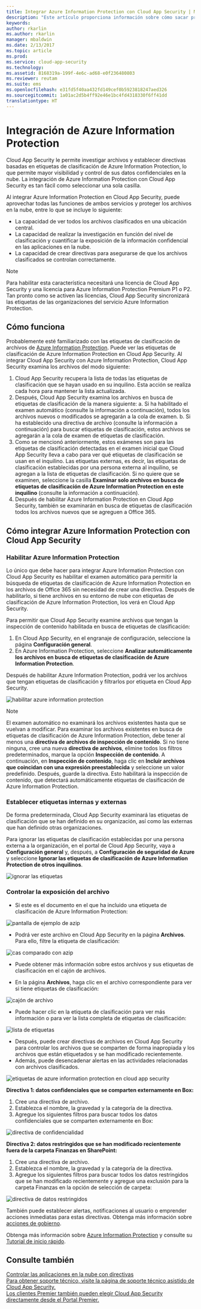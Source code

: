 ```yaml
---
title: Integrar Azure Information Protection con Cloud App Security | Microsoft Docs
description: "Este artículo proporciona información sobre cómo sacar provecho de las etiquetas de Azure Information Protection en Cloud App Security para tener un mayor control del uso de aplicaciones de nube de la organización."
keywords: 
author: rkarlin
ms.author: rkarlin
manager: mbaldwin
ms.date: 2/13/2017
ms.topic: article
ms.prod: 
ms.service: cloud-app-security
ms.technology: 
ms.assetid: 8168319a-199f-4e6c-ad68-e0f236480803
ms.reviewer: reutam
ms.suite: ems
ms.openlocfilehash: e31fd5f40aa432fd149cef0b5923818247aed326
ms.sourcegitcommit: 1a01ac2d5b4ff92e46e1bc4fd4318330f6ff41dd
translationtype: HT
---
```

# <a name="azure-information-protection-integration"></a>Integración de Azure Information Protection

Cloud App Security le permite investigar archivos y establecer directivas basadas en etiquetas de clasificación de Azure Information Protection, lo que permite mayor visibilidad y control de sus datos confidenciales en la nube. La integración de Azure Information Protection con Cloud App Security es tan fácil como seleccionar una sola casilla. 

Al integrar Azure Information Protection en Cloud App Security, puede aprovechar todas las funciones de ambos servicios y proteger los archivos en la nube, entre lo que se incluye lo siguiente:
- La capacidad de ver todos los archivos clasificados en una ubicación central.
- La capacidad de realizar la investigación en función del nivel de clasificación y cuantificar la exposición de la información confidencial en las aplicaciones en la nube.
- La capacidad de crear directivas para asegurarse de que los archivos clasificados se controlan correctamente.

> [!NOTE] 
> Para habilitar esta característica necesitará una licencia de Cloud App Security y una licencia para Azure Information Protection Premium P1 o P2. Tan pronto como se activen las licencias, Cloud App Security sincronizará las etiquetas de las organizaciones del servicio Azure Information Protection.

## <a name="how-it-works"></a>Cómo funciona
Probablemente esté familiarizado con las etiquetas de clasificación de archivos de [Azure Information Protection](https://docs.microsoft.com/information-protection/). Puede ver las etiquetas de clasificación de Azure Information Protection en Cloud App Security. Al integrar Cloud App Security con Azure Information Protection, Cloud App Security examina los archivos del modo siguiente:
1. Cloud App Security recupera la lista de todas las etiquetas de clasificación que se hayan usado en su inquilino. Esta acción se realiza cada hora para mantener la lista actualizada.
2. Después, Cloud App Security examina los archivos en busca de etiquetas de clasificación de la manera siguiente: a. Si ha habilitado el examen automático (consulte la información a continuación), todos los archivos nuevos o modificados se agregarán a la cola de examen.
    b. Si ha establecido una directiva de archivo (consulte la información a continuación) para buscar etiquetas de clasificación, estos archivos se agregarán a la cola de examen de etiquetas de clasificación.
3. Como se mencionó anteriormente, estos exámenes son para las etiquetas de clasificación detectadas en el examen inicial que Cloud App Security lleva a cabo para ver qué etiquetas de clasificación se usan en el inquilino. Las etiquetas externas, es decir, las etiquetas de clasificación establecidas por una persona externa al inquilino, se agregan a la lista de etiquetas de clasificación. Si no quiere que se examinen, seleccione la casilla **Examinar solo archivos en busca de etiquetas de clasificación de Azure Information Protection en este inquilino** (consulte la información a continuación).
4. Después de habilitar Azure Information Protection en Cloud App Security, también se examinarán en busca de etiquetas de clasificación todos los archivos nuevos que se agreguen a Office 365.

## <a name="how-to-integrate-azure-information-protection-with-cloud-app-security"></a>Cómo integrar Azure Information Protection con Cloud App Security
  
### <a name="enable-azure-information-protection"></a>Habilitar Azure Information Protection

Lo único que debe hacer para integrar Azure Information Protection con Cloud App Security es habilitar el examen automático para permitir la búsqueda de etiquetas de clasificación de Azure Information Protection en los archivos de Office 365 sin necesidad de crear una directiva. Después de habilitarlo, si tiene archivos en su entorno de nube con etiquetas de clasificación de Azure Information Protection, los verá en Cloud App Security.

Para permitir que Cloud App Security examine archivos que tengan la inspección de contenido habilitada en busca de etiquetas de clasificación:

1. En Cloud App Security, en el engranaje de configuración, seleccione la página **Configuración general**.
2. En Azure Information Protection, seleccione **Analizar automáticamente los archivos en busca de etiquetas de clasificación de Azure Information Protection**. 

Después de habilitar Azure Information Protection, podrá ver los archivos que tengan etiquetas de clasificación y filtrarlos por etiqueta en Cloud App Security.

 ![habilitar azure information protection](./media/enable-azip.png)

> [!NOTE] 
> El examen automático no examinará los archivos existentes hasta que se vuelvan a modificar. Para examinar los archivos existentes en busca de etiquetas de clasificación de Azure Information Protection, debe tener al menos una **directiva de archivos de inspección de contenido**. Si no tiene ninguna, cree una nueva **directiva de archivos**, elimine todos los filtros predeterminados, marque la opción **Inspección de contenido**. A continuación, en **Inspección de contenido**, haga clic en **Incluir archivos que coincidan con una expresión preestablecida** y seleccione un valor predefinido. Después, guarde la directiva. Esto habilitará la inspección de contenido, que detectará automáticamente etiquetas de clasificación de Azure Information Protection.

### <a name="set-internal-and-external-tags"></a>Establecer etiquetas internas y externas
De forma predeterminada, Cloud App Security examinará las etiquetas de clasificación que se han definido en su organización, así como las externas que han definido otras organizaciones. 

Para ignorar las etiquetas de clasificación establecidas por una persona externa a la organización, en el portal de Cloud App Security, vaya a **Configuración general** y, después, a **Configuración de seguridad de Azure** y seleccione **Ignorar las etiquetas de clasificación de Azure Information Protection de otros inquilinos**.
 
![ignorar las etiquetas](./media/azip-ignore.png)

### <a name="control-file-exposure"></a>Controlar la exposición del archivo
- Si este es el documento en el que ha incluido una etiqueta de clasificación de Azure Information Protection:

![pantalla de ejemplo de azip](./media/azip-screen.png)

- Podrá ver este archivo en Cloud App Security en la página **Archivos**. Para ello, filtre la etiqueta de clasificación:

![cas comparado con azip](./media/cas-compared-azip.png)

- Puede obtener más información sobre estos archivos y sus etiquetas de clasificación en el cajón de archivos.

- En la página **Archivos**, haga clic en el archivo correspondiente para ver si tiene etiquetas de clasificación:

![cajón de archivo](./media/azip-file-drawer.png)

- Puede hacer clic en la etiqueta de clasificación para ver más información o para ver la lista completa de etiquetas de clasificación:
 
![lista de etiquetas](./media/azip-tags-list.png)

- Después, puede crear directivas de archivos en Cloud App Security para controlar los archivos que se comparten de forma inapropiada y los archivos que están etiquetados y se han modificado recientemente.
- Además, puede desencadenar alertas en las actividades relacionadas con archivos clasificados.

![etiquetas de azure information protection en cloud app security](./media/azip-tags-in-cas.png)

**Directiva 1: datos confidenciales que se comparten externamente en Box:**

1.    Cree una directiva de archivo.
2.    Establezca el nombre, la gravedad y la categoría de la directiva.
3.    Agregue los siguientes filtros para buscar todos los datos confidenciales que se comparten externamente en Box:

![directiva de confidencialidad](./media/azip-confidentiality-policy.png) 

**Directiva 2: datos restringidos que se han modificado recientemente fuera de la carpeta Finanzas en SharePoint:**

1.    Cree una directiva de archivo.
2.    Establezca el nombre, la gravedad y la categoría de la directiva.
3.    Agregue los siguientes filtros para buscar todos los datos restringidos que se han modificado recientemente y agregue una exclusión para la carpeta Finanzas en la opción de selección de carpeta: 
 
![directiva de datos restringidos](./media/azip-restricted-data-policy.png) 

También puede establecer alertas, notificaciones al usuario o emprender acciones inmediatas para estas directivas.
Obtenga más información sobre [acciones de gobierno](governance-actions.md).

Obtenga más información sobre [Azure Information Protection](https://docs.microsoft.com/en-us/information-protection/understand-explore/what-is-information-protection) y consulte su [Tutorial de inicio rápido](https://docs.microsoft.com/en-us/information-protection/get-started/infoprotect-quick-start-tutorial).

 
## <a name="see-also"></a>Consulte también  
[Controlar las aplicaciones en la nube con directivas](control-cloud-apps-with-policies.md)   
[Para obtener soporte técnico, visite la página de soporte técnico asistido de Cloud App Security.](http://support.microsoft.com/oas/default.aspx?prid=16031)   
[Los clientes Premier también pueden elegir Cloud App Security directamente desde el Portal Premier.](https://premier.microsoft.com/)  
  
